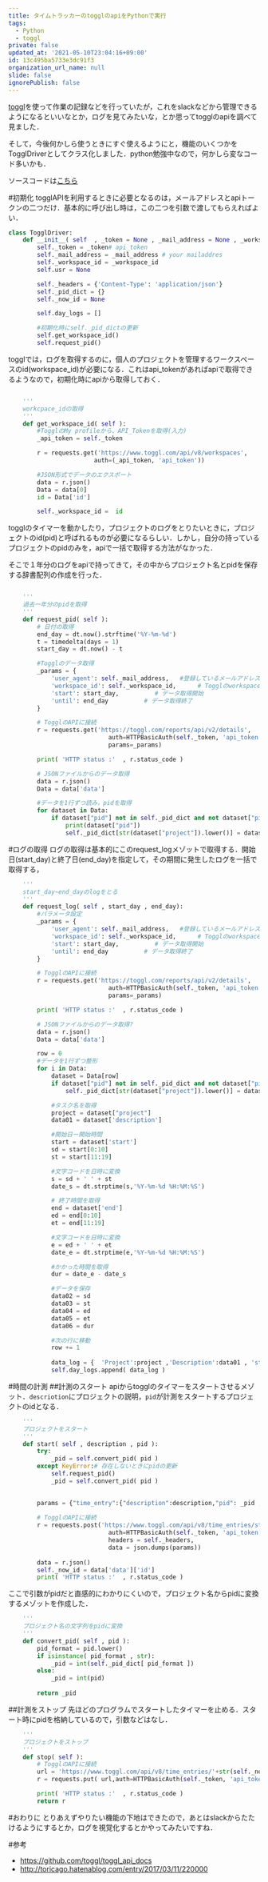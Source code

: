 ```yaml
---
title: タイムトラッカーのtogglのapiをPythonで実行
tags:
  - Python
  - toggl
private: false
updated_at: '2021-05-10T23:04:16+09:00'
id: 13c495ba5733e3dc91f3
organization_url_name: null
slide: false
ignorePublish: false
---
```

[toggl](https://toggl.com/)を使って作業の記録などを行っていたが，これをslackなどから管理できるようになるといいなとか，ログを見てみたいな，とか思ってtogglのapiを調べて見ました．

そして，今後何かしら使うときにすぐ使えるようにと，機能のいくつかをTogglDriverとしてクラス化しました．python勉強中なので，何かしら変なコード多いかも．

ソースコードは[こちら](https://gist.github.com/sey323/cd2aa32afd380db243f6196dc0456f70)

#初期化
togglAPIを利用するときに必要となるのは，メールアドレスとapiトークンの二つだけ．基本的に呼び出し時は，この二つを引数で渡してもらえればよい．

```python:TogglDriver.py
class TogglDriver:
    def __init__( self  , _token = None , _mail_address = None , _workspace_id = None ):
        self._token = _token# api_token
        self._mail_address = _mail_address # your mailaddres
        self._workspace_id = _workspace_id
        self.usr = None

        self._headers = {'Content-Type': 'application/json'}
        self._pid_dict = {}
        self._now_id = None

        self.day_logs = []        

        #初期化時にself._pid_dictの更新
        self.get_workspace_id()
        self.request_pid()
```
togglでは，ログを取得するのに，個人のプロジェクトを管理するワークスペースのid(workspace_id)が必要になる．これはapi_tokenがあればapiで取得できるようなので，初期化時にapiから取得しておく．

```python:TogglDriver.py

    '''
    workcpace_idの取得
    '''
    def get_workspace_id( self ):
        #TogglのMy profileから、API_Tokenを取得(入力)
        _api_token = self._token

        r = requests.get('https://www.toggl.com/api/v8/workspaces',
                        auth=(_api_token, 'api_token'))

        #JSON形式でデータのエクスポート
        data = r.json()
        Data = data[0]
        id = Data['id']

        self._workspace_id =  id
```
togglのタイマーを動かしたり，プロジェクトのログをとりたいときに，プロジェクトのid(pid)と呼ばれるものが必要になるらしい．しかし，自分の持っているプロジェクトのpidのみを，apiで一括で取得する方法がなかった．

そこで１年分のログをapiで持ってきて，その中からプロジェクト名とpidを保存する辞書配列の作成を行った．

```python:TogglDriver.py

    '''
    過去一年分のpidを取得
    '''
    def request_pid( self ):
        # 日付の取得
        end_day = dt.now().strftime('%Y-%m-%d')
        t = timedelta(days = 1)
        start_day = dt.now() - t

        #Togglのデータ取得
        _params = {
            'user_agent': self._mail_address,   #登録しているメールアドレス
            'workspace_id': self._workspace_id,      # TogglのworkspaceID
            'start': start_day,          # データ取得開始
            'until': end_day          # データ取得終了
        }

        # TogglのAPIに接続
        r = requests.get('https://toggl.com/reports/api/v2/details',
                            auth=HTTPBasicAuth(self._token, 'api_token'),
                            params=_params)

        print( 'HTTP status :'  , r.status_code )

        # JSONファイルからのデータ取得
        data = r.json()
        Data = data['data']

        #データを1行ずつ読み，pidを取得
        for dataset in Data:
            if dataset["pid"] not in self._pid_dict and not dataset["pid"] is None:  
                print(dataset["pid"])         
                self._pid_dict[str(dataset["project"]).lower()] = dataset["pid"]    
```
#ログの取得
ログの取得は基本的にこのrequest_logメゾットで取得する．開始日(start_day)と終了日(end_day)を指定して，その期間に発生したログを一括で取得する，

```python:TogglDriver.py
    '''
    start_day~end_dayのlogをとる
    '''
    def request_log( self , start_day , end_day):        
        #パラメータ設定
        _params = {
            'user_agent': self._mail_address,   #登録しているメールアドレス
            'workspace_id': self._workspace_id,      # TogglのworkspaceID
            'start': start_day,          # データ取得開始
            'until': end_day          # データ取得終了
        }

        # TogglのAPIに接続
        r = requests.get('https://toggl.com/reports/api/v2/details',
                            auth=HTTPBasicAuth(self._token, 'api_token'),
                            params=_params)

        print( 'HTTP status :'  , r.status_code )

        # JSONファイルからのデータ取得?
        data = r.json()
        Data = data['data']

        row = 0
        #データを1行ずつ整形
        for i in Data:
            dataset = Data[row]
            if dataset["pid"] not in self._pid_dict and not dataset["pid"] is None:           
                self._pid_dict[str(dataset["project"]).lower()] = dataset["pid"]

            #タスク名を取得
            project = dataset["project"]
            data01 = dataset['description']

            #開始日ー開始時間
            start = dataset['start']
            sd = start[0:10]
            st = start[11:19]

            #文字コードを日時に変換
            s = sd + ' ' + st
            date_s = dt.strptime(s,'%Y-%m-%d %H:%M:%S')

            # 終了時間を取得
            end = dataset['end']
            ed = end[0:10]
            et = end[11:19]

            #文字コードを日時に変換
            e = ed + ' ' + et
            date_e = dt.strptime(e,'%Y-%m-%d %H:%M:%S')

            #かかった時間を取得
            dur = date_e - date_s

            #データを保存
            data02 = sd
            data03 = st
            data04 = ed
            data05 = et
            data06 = dur

            #次の行に移動
            row += 1
            
            data_log = {  'Project':project ,'Description':data01 , 'start_day':data02 , 'start_time':data03 , 'end_day':data04 , 'end_time':data05 , 'during':data06 }
            self.day_logs.append( data_log )
```

#時間の計測
##計測のスタート
apiからtogglのタイマーをスタートさせるメゾット．`descriotion`にプロジェクトの説明，`pid`が計測をスタートするプロジェクトのidとなる．

```python:TogglDriver.py
    '''
    プロジェクトをスタート
    '''
    def start( self , description , pid ):
        try:
            _pid = self.convert_pid( pid )
        except KeyError:# 存在しないときにpidの更新
            self.request_pid()
            _pid = self.convert_pid( pid )
        

        params = {"time_entry":{"description":description,"pid": _pid ,"created_with":"python"}}
        
        # TogglのAPIに接続
        r = requests.post('https://www.toggl.com/api/v8/time_entries/start',  
                            auth=HTTPBasicAuth(self._token, 'api_token'),
                            headers = self._headers,
                            data = json.dumps(params))
                            
        data = r.json()
        self._now_id = data['data']['id']
        print( 'HTTP status :'  , r.status_code )

```
ここで引数がpidだと直感的にわかりにくいので，プロジェクト名からpidに変換するメゾットを作成した．

```python:TogglDriver.py
    '''
    プロジェクト名の文字列をpidに変換
    '''
    def convert_pid( self , pid ):
        pid_format = pid.lower()
        if isinstance( pid_format , str):
            _pid = int(self._pid_dict[ pid_format ])
        else:
            _pid = int(pid)
        
        return _pid   
```


##計測をストップ
先ほどのプログラムでスタートしたタイマーを止める．スタート時にpidを格納しているので，引数などはなし．

```python:TogglDriver.py
    '''
    プロジェクトをストップ
    '''
    def stop( self ):
        # TogglのAPIに接続
        url = 'https://www.toggl.com/api/v8/time_entries/'+str(self._now_id)+'/stop'
        r = requests.put( url,auth=HTTPBasicAuth(self._token, 'api_token'),headers = self._headers)

        print( 'HTTP status :'  , r.status_code )
        return r
```
#おわりに
とりあえずやりたい機能の下地はできたので，あとはslackからたたけるようにするとか，ログを視覚化するとかやってみたいですね．

#参考
- https://github.com/toggl/toggl_api_docs
- http://toricago.hatenablog.com/entry/2017/03/11/220000
